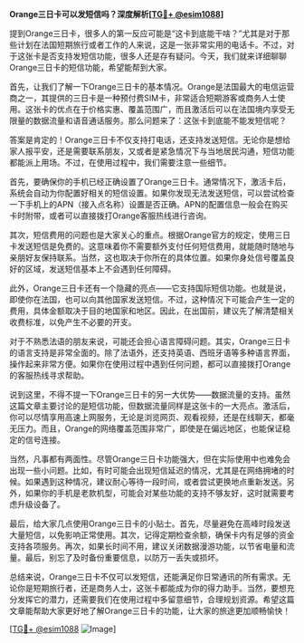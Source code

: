 **Orange三日卡可以发短信吗？深度解析[[TG💪+ @esim1088](https://t.me/s/esim1088)]**

提到Orange三日卡，很多人的第一反应可能是“这卡到底能干啥？”尤其是对于那些计划在法国短期旅行或者工作的人来说，这是一张非常实用的电话卡。不过，对于这张卡是否支持发短信功能，很多人还是存有疑问。今天，我们就来详细聊聊Orange三日卡的短信功能，希望能帮到大家。

首先，让我们了解一下Orange三日卡的基本情况。Orange是法国最大的电信运营商之一，其提供的三日卡是一种预付费SIM卡，非常适合短期游客或商务人士使用。这张卡的优点在于价格实惠、覆盖范围广，而且激活后可以在法国境内享受无限量的数据流量和语音通话服务。那么问题来了：这张卡到底能不能发短信呢？

答案是肯定的！Orange三日卡不仅支持打电话，还支持发送短信。无论你是想给家人报平安，还是需要联系朋友，又或者是紧急情况下与当地居民沟通，短信功能都能派上用场。不过，在使用过程中，我们需要注意一些细节。

首先，要确保你的手机已经正确设置了Orange三日卡。通常情况下，激活卡后，系统会自动为你配置好相关的短信设置。如果你发现无法发送短信，可以尝试检查一下手机上的APN（接入点名称）设置是否正确。APN的配置信息一般会在购买卡时附带，或者可以直接拨打Orange客服热线进行咨询。

其次，短信费用的问题也是大家关心的重点。根据Orange官方的规定，使用三日卡发送短信是免费的。这意味着你不需要额外支付任何短信费用，就能随时随地与亲朋好友保持联系。当然，这也取决于你所在的具体位置。如果你身处信号覆盖良好的区域，发送短信基本上不会遇到任何障碍。

此外，Orange三日卡还有一个隐藏的亮点——它支持国际短信功能。也就是说，即使你在法国，也可以向其他国家发送短信。不过，这种情况下可能会产生一定的费用，具体金额取决于目的地国家和地区。因此，在出国前，建议先了解清楚相关收费标准，以免产生不必要的开支。

对于不熟悉法语的朋友来说，可能还会担心语言障碍问题。其实，Orange三日卡的语言支持是非常全面的。除了法语外，还支持英语、西班牙语等多种语言界面，操作起来非常方便。如果你在使用过程中遇到任何问题，都可以直接拨打Orange的客服热线寻求帮助。

说到这里，不得不提一下Orange三日卡的另一大优势——数据流量的支持。虽然这篇文章主要讨论的是短信功能，但数据流量同样是这张卡的一大亮点。激活后，你可以尽情享用高速上网服务，无论是浏览网页、观看视频，还是在线聊天，都毫无压力。而且，Orange的网络覆盖范围非常广，即使是在偏远地区，也能保证稳定的信号连接。

当然，凡事都有两面性。尽管Orange三日卡功能强大，但在实际使用中也难免会出现一些小问题。比如，有时可能会出现短信延迟的情况，尤其是在网络拥堵的时候。如果遇到这种情况，建议耐心等待一段时间，或者尝试更换地点重新发送。另外，如果你的手机是老款机型，可能会对某些功能的支持不够友好，这时就需要考虑升级设备了。

最后，给大家几点使用Orange三日卡的小贴士。首先，尽量避免在高峰时段发送大量短信，以免影响正常使用。其次，记得定期检查余额，确保卡内有足够的资金支持各项服务。再次，如果长时间不用，建议关闭数据漫游功能，以节省电量和流量。最后，别忘了及时备份重要信息，以防万一丢失或损坏。

总结来说，Orange三日卡不仅可以发短信，还能满足你日常通讯的所有需求。无论你是短期旅行者，还是商务人士，这张卡都能成为你的得力助手。当然，要想充分发挥它的潜力，还需要我们在使用过程中多留意细节，合理规划资源。希望这篇文章能帮助大家更好地了解Orange三日卡的功能，让大家的旅途更加顺畅愉快！

[[TG💪+ @esim1088](https://t.me/s/esim1088) ![Image](https://i.postimg.cc/4NQfJmqS/Snipaste-2025-05-13-00-14-12.png)]